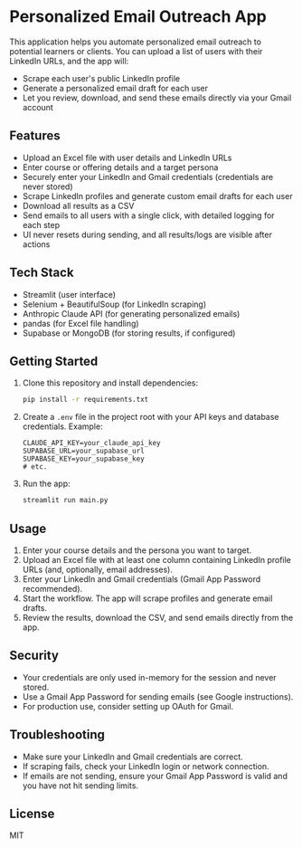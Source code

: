 # Personalized Email Outreach App

This application helps you automate personalized email outreach to potential learners or clients. You can upload a list of users with their LinkedIn URLs, and the app will:
- Scrape each user's public LinkedIn profile
- Generate a personalized email draft for each user
- Let you review, download, and send these emails directly via your Gmail account

## Features
- Upload an Excel file with user details and LinkedIn URLs
- Enter course or offering details and a target persona
- Securely enter your LinkedIn and Gmail credentials (credentials are never stored)
- Scrape LinkedIn profiles and generate custom email drafts for each user
- Download all results as a CSV
- Send emails to all users with a single click, with detailed logging for each step
- UI never resets during sending, and all results/logs are visible after actions

## Tech Stack
- Streamlit (user interface)
- Selenium + BeautifulSoup (for LinkedIn scraping)
- Anthropic Claude API (for generating personalized emails)
- pandas (for Excel file handling)
- Supabase or MongoDB (for storing results, if configured)

## Getting Started
1. Clone this repository and install dependencies:
   ```bash
   pip install -r requirements.txt
   ```
2. Create a `.env` file in the project root with your API keys and database credentials. Example:
   ```env
   CLAUDE_API_KEY=your_claude_api_key
   SUPABASE_URL=your_supabase_url
   SUPABASE_KEY=your_supabase_key
   # etc.
   ```
3. Run the app:
   ```bash
   streamlit run main.py
   ```

## Usage
1. Enter your course details and the persona you want to target.
2. Upload an Excel file with at least one column containing LinkedIn profile URLs (and, optionally, email addresses).
3. Enter your LinkedIn and Gmail credentials (Gmail App Password recommended).
4. Start the workflow. The app will scrape profiles and generate email drafts.
5. Review the results, download the CSV, and send emails directly from the app.

## Security
- Your credentials are only used in-memory for the session and never stored.
- Use a Gmail App Password for sending emails (see Google instructions).
- For production use, consider setting up OAuth for Gmail.

## Troubleshooting
- Make sure your LinkedIn and Gmail credentials are correct.
- If scraping fails, check your LinkedIn login or network connection.
- If emails are not sending, ensure your Gmail App Password is valid and you have not hit sending limits.

## License
MIT
